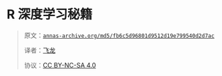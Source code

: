 # R 深度学习秘籍

> 原文：[`annas-archive.org/md5/fb6c5d96801d9512d19e799540d2d7ac`](https://annas-archive.org/md5/fb6c5d96801d9512d19e799540d2d7ac)
> 
> 译者：[飞龙](https://github.com/wizardforcel)
> 
> 协议：[CC BY-NC-SA 4.0](http://creativecommons.org/licenses/by-nc-sa/4.0/)